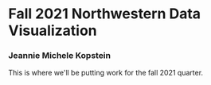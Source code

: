 # Fall 2021 Northwestern Data Visualization

### Jeannie Michele Kopstein

This is where we'll be putting work for the fall 2021 quarter. 
